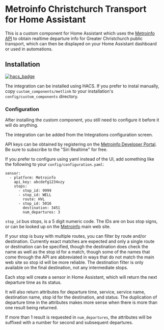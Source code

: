 # Metroinfo Christchurch Transport for Home Assistant

This is a custom component for Home Assistant which uses
the [Metroinfo API](https://apidevelopers.metroinfo.co.nz) to obtain
realtime departure info for Greater Christchurch public transport, which can
then be displayed on your Home Assistant dashboard or used in automations.


## Installation

[![hacs_badge](https://img.shields.io/badge/HACS-Default-orange.svg?style=for-the-badge)](https://github.com/custom-components/hacs)

The integration can be installed using HACS.
If you prefer to instal manually, copy `custom_components/metlink` to your
installation's `config/custom_components` directory.

### Configuration

After installing the custom component, you still need to configure it before
it will do anything.

The integration can be added from the Integrations configuration screen.

API keys can be obtained by registering on the
[Metroinfo Developer Portal](https://https://apidevelopers.metroinfo.co.nz/).  Be sure to subscribe to the "Siri Realtime" for free.

If you prefer to configure using yaml instead of the UI, add something like
the following to your `config/configuration.yaml`:

```
sensor:
  - platform: Metroinfo
    api_key: abcdefg1234xzy
    stops:
      - stop_id: 9999
      - stop_id: WELL
        route: HVL
      - stop_id: 5016
        destination: 3451
        num_departures: 3
```


`stop_id` bus stops, is a 5 digit numeric code.
The IDs are on bus stop signs, or can be looked up on the
[Metroinfo](https://metroinfo.co.nz) main web site.


If your stop is busy with multiple routes, you can filter by route and/or destination.  Currently exact matches are expected and only a single route or destination can be specified, though the destination does check the name as well as the stop id for a match, though some of the names that come through the API are abbreviated in ways that do not match the main web site so stop id will be more reliable.  The destination filter is only available on the final destination, not any intermediate stops.


Each stop will create a sensor in Home Assistant, which will return the next departure time as its status.

It will also return attributes for departure time, service, service
name, destination name, stop id for the destination, and status.  The
duplication of departure time in the attributes makes more sense when
there is more than one result being returned.

If more than 1 result is requested in `num_departures`, the attributes
will be suffixed with a number for second and subsequent departures.

